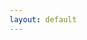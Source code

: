 ```yaml
---
layout: default 
---
```

<!--
Ne pas oublier le "front-matter" défini par les tirets ci-dessous, cela permet à Jekyll de définir des variables
prédéfinies ou même de créer les siennes
Nous indiquons dans le front-matter que nous appliquons au fichier index.html le layout (theme) par defaut.
-->
